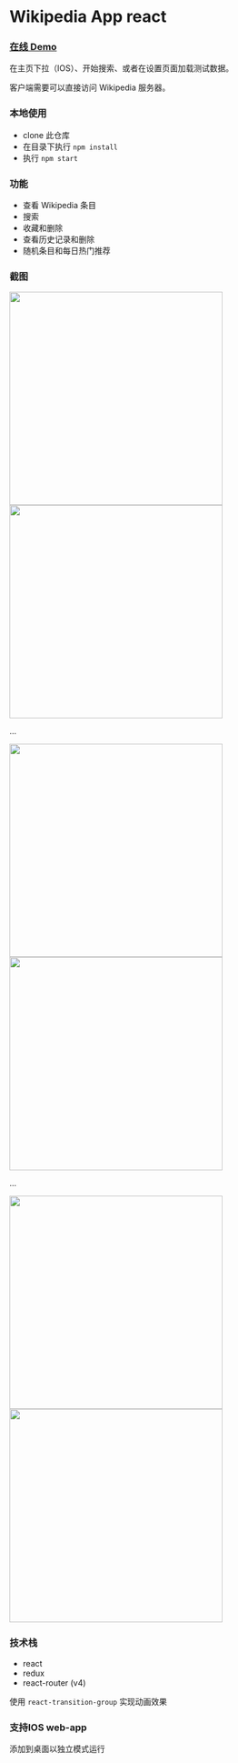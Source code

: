 # Wikipedia App react 

### [在线 Demo](https://demo.zliy.me/)
在主页下拉（IOS）、开始搜索、或者在设置页面加载测试数据。

客户端需要可以直接访问 Wikipedia 服务器。

### 本地使用
* clone 此仓库
* 在目录下执行 `npm install`
* 执行 `npm start`


### 功能
* 查看 Wikipedia 条目
* 搜索
* 收藏和删除
* 查看历史记录和删除
* 随机条目和每日热门推荐

### 截图

<img src="https://i.imgur.com/NhIpty9.png" width=375/><img src="https://i.imgur.com/vB0GjDY.png" width=375/>

...

<img src="https://i.imgur.com/GbZrLZJ.png" width=375/><img src="https://i.imgur.com/0f9VcVf.png" width=375/>

...

<img src="https://i.imgur.com/xGoD3GI.png" width=375/><img src="https://i.imgur.com/Qfd7eHF.png" width=375/>


### 技术栈
* react
* redux
* react-router (v4)

使用 `react-transition-group` 实现动画效果



### 支持IOS web-app
添加到桌面以独立模式运行
